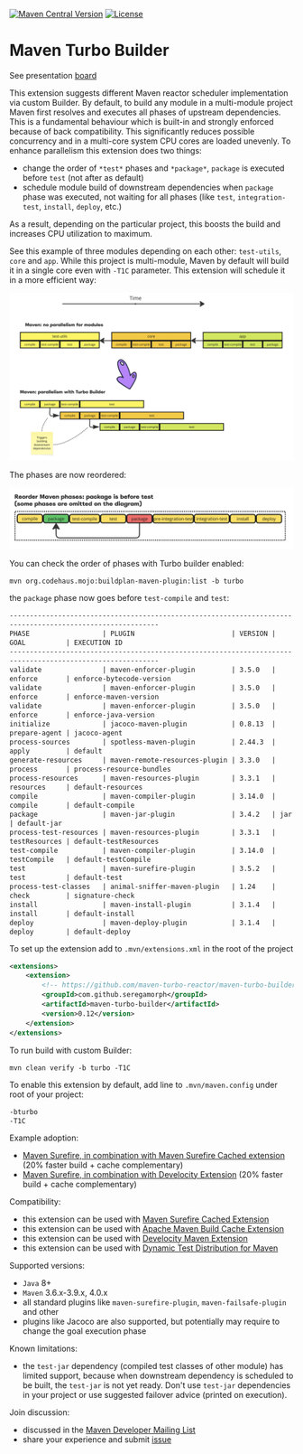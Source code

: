 
[![Maven Central Version](https://img.shields.io/maven-central/v/com.github.seregamorph/maven-turbo-builder?style=flat-square)](https://central.sonatype.com/artifact/com.github.seregamorph/maven-turbo-builder/overview)
[![License](https://img.shields.io/badge/License-Apache%202.0-blue.svg)](LICENSE)

# Maven Turbo Builder

See presentation [board](https://miro.com/app/board/uXjVLYUPRas=/?share_link_id=929861907417)

This extension suggests different Maven reactor scheduler implementation via custom Builder.
By default, to build any module in a multi-module project Maven first resolves and executes all phases of upstream
dependencies. This is a fundamental behaviour which is built-in and strongly enforced because of back compatibility.
This significantly reduces possible concurrency and in a multi-core system CPU cores are loaded unevenly. To enhance
parallelism this extension does two things:
* change the order of `*test*` phases and `*package*`, `package` is executed before `test` (not after as default)
* schedule module build of downstream dependencies when `package` phase was executed, not waiting for all phases (like
  `test`, `integration-test`, `install`, `deploy`, etc.)

As a result, depending on the particular project, this boosts the build and increases CPU utilization to maximum.

See this example of three modules depending on each other: `test-utils`, `core` and `app`. While this project is
multi-module, Maven by default will build it in a single core even with `-T1C` parameter. This extension will
schedule it in a more efficient way:

<img src="doc/timelines.png" alt="Timelines" width="700"/>

The phases are now reordered:

<img src="doc/phases_reordered.png" alt="Timelines" width="700"/>

You can check the order of phases with Turbo builder enabled:
```shell
mvn org.codehaus.mojo:buildplan-maven-plugin:list -b turbo
```
the `package` phase now goes before `test-compile` and `test`:
```
-----------------------------------------------------------------------------------------------------------
PHASE                  | PLUGIN                        | VERSION | GOAL          | EXECUTION ID            
-----------------------------------------------------------------------------------------------------------
validate               | maven-enforcer-plugin         | 3.5.0   | enforce       | enforce-bytecode-version
validate               | maven-enforcer-plugin         | 3.5.0   | enforce       | enforce-maven-version   
validate               | maven-enforcer-plugin         | 3.5.0   | enforce       | enforce-java-version    
initialize             | jacoco-maven-plugin           | 0.8.13  | prepare-agent | jacoco-agent            
process-sources        | spotless-maven-plugin         | 2.44.3  | apply         | default                 
generate-resources     | maven-remote-resources-plugin | 3.3.0   | process       | process-resource-bundles
process-resources      | maven-resources-plugin        | 3.3.1   | resources     | default-resources       
compile                | maven-compiler-plugin         | 3.14.0  | compile       | default-compile         
package                | maven-jar-plugin              | 3.4.2   | jar           | default-jar             
process-test-resources | maven-resources-plugin        | 3.3.1   | testResources | default-testResources   
test-compile           | maven-compiler-plugin         | 3.14.0  | testCompile   | default-testCompile     
test                   | maven-surefire-plugin         | 3.5.2   | test          | default-test            
process-test-classes   | animal-sniffer-maven-plugin   | 1.24    | check         | signature-check         
install                | maven-install-plugin          | 3.1.4   | install       | default-install         
deploy                 | maven-deploy-plugin           | 3.1.4   | deploy        | default-deploy          
```

To set up the extension add to `.mvn/extensions.xml` in the root of the project
```xml
<extensions>
    <extension>
        <!-- https://github.com/maven-turbo-reactor/maven-turbo-builder -->
        <groupId>com.github.seregamorph</groupId>
        <artifactId>maven-turbo-builder</artifactId>
        <version>0.12</version>
    </extension>
</extensions>
```

To run build with custom Builder:
```shell
mvn clean verify -b turbo -T1C
```
To enable this extension by default, add line to `.mvn/maven.config` under root of your project:
```
-bturbo
-T1C
```

Example adoption:
* [Maven Surefire, in combination with Maven Surefire Cached extension](https://github.com/seregamorph/maven-surefire/pull/2) (20% faster build + cache complementary)
* [Maven Surefire, in combination with Develocity Extension](https://github.com/seregamorph/maven-surefire/pull/1) (20% faster build + cache complementary)

Compatibility:
* this extension can be used with [Maven Surefire Cached Extension](https://github.com/seregamorph/maven-surefire-cached)
* this extension can be used with [Apache Maven Build Cache Extension](https://maven.apache.org/extensions/maven-build-cache-extension/)
* this extension can be used with [Develocity Maven Extension](https://gradle.com/help/maven-extension/)
* this extension can be used with [Dynamic Test Distribution for Maven](https://github.com/seregamorph/test-distribution)

Supported versions:
* `Java` 8+
* `Maven` 3.6.x-3.9.x, 4.0.x
* all standard plugins like `maven-surefire-plugin`, `maven-failsafe-plugin` and other
* plugins like Jacoco are also supported, but potentially may require to change the goal execution phase

Known limitations:
* the `test-jar` dependency (compiled test classes of other module) has limited support, because when downstream dependency is
scheduled to be built, the `test-jar` is not yet ready. Don't use `test-jar` dependencies in your project or use
suggested failover advice (printed on execution).

Join discussion:
* discussed in the [Maven Developer Mailing List](https://lists.apache.org/thread/m8yd6zk3pb2k1ptyy5fs97mykzlzof3w)
* share your experience and submit [issue](https://github.com/maven-turbo-reactor/maven-turbo-builder/issues)

